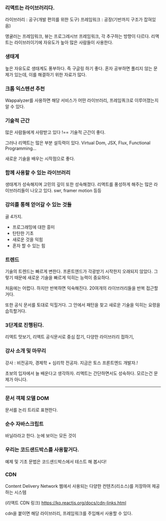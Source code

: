 ### 리액트는 라이브러리다.
라이브러리 : 공구(개발 편의를 위한 도구)
프레임워크 : 공장(기반까지 구조가 잡혀있음)

앵귤러는 프레임워크,
뷰는 프로그레시브 프레임워크, 
각 추구하는 방향이 다르다. 리액트는 라이브러이기에 자유도가 높아 많은 사람들이 사용한다.


### 생태계
높은 자유도로 생태계도 풍부하다. 즉 구글링 하기 좋다. 
혼자 공부하면 풀리지 않는 문제가 있는데, 이를 해결하기 위한 자료가 많다. 


### 크롬 익스텐션 추천
Wappalyzer를 사용하면 해당 서비스가 어떤 라이브러리, 프레임쿼크로 이루어졌는지 알 수 있다. 


### 기술적 근간
많은 사람들에게 사랑받고 있다 !== 기술적 근간이 좋다.

그러나 리액트는 많은 부분 설득력이 있다.
Virtual Dom, JSX, Flux, Functional Programming... 

새로운 기술을 배우는 시작점으로 좋다. 


### 함께 사용할 수 있는 라이브러리
생태계가 성숙해지며 고민의 깊이 또한 성숙해졌다.
리액트를 풍성하게 해주는 많은 라이브러리들이 나오고 있다.
swr, framer motion 등등


### 강의를 통해 얻어갈 수 있는 것들
골 4가지.
- 프로그래밍에 대한 흥미
- 탄탄한 기초
- 새로운 것을 익힘
- 혼자 할 수 있는 힘


### 트렌드
기술의 트렌드는 빠르게 변한다.
프론트엔드가 각광받기 시작한지 오래되지 않았다.
그렇기 때문에 새로운 기술을 빠르게 익히는 능력이 중요하다. 

처음에는 어렵다. 하지만 반복하면 익숙해진다.
20여개의 라이브러리들을 반복 접근할거다.

또한 공식 문서를 토대로 익힐거다.
그 안에서 패턴을 찾고 새로운 기술을 익히는 요령을 습득할거다. 


### 3단계로 진행된다. 
리액트 맛보기,
리액트 공식문서로 중심 잡기,
다양한 라이브러리 접하기,


### 강사 소개 및 마무리
강사 : 비전공자, 경제학 + 심리학 전공자.
지금은 토스 프론트엔드 개발자.! 

초보의 입자에서 늘 배운다고 생각하자.
리액트는 간단하면서도 성숙하다. 모르는건 문제가 아니다.



---

### 문서 객체 모델 DOM
문서를 논리 트리로 표현한다. 


### 순수 자바스크립트
바닐라라고 한다. 눈에 보이는 모든 것이 


### 우리는 코드샌드박스를 사용할거다. 
예제 및 기초 문법은 코드샌드박스에서 테스트 해 봅시다!


### CDN
Content Delivery Network
웹에서 사용되는 다양한 컨텐츠(리소스)를 저장하여 제공하는 시스템

(리액트 CDN 링크)
https://ko.reactjs.org/docs/cdn-links.html

cdn을 붙이면 해당 라이브러리, 프레임워크를 주입해서 사용할 수 있다. 



